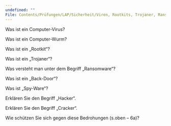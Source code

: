 ```yaml
---
undefined: ""
File: Contents/Prüfungen/LAP/Sicherheit/Viren, Rootkits, Trojaner, Ransomware.md
---
```


Was ist ein Computer-Virus?

Was ist ein Computer-Wurm?

Was ist ein „Rootkit“?

Was ist ein „Trojaner“?

Was versteht man unter dem Begriff „Ransomware“?

Was ist ein „Back-Door“?

Was ist „Spy-Ware“?

Erklären Sie den Begriff „Hacker“.

Erklären Sie den Begriff „Cracker“.

Wie schützen Sie sich gegen diese Bedrohungen (s.oben – 6a)?
